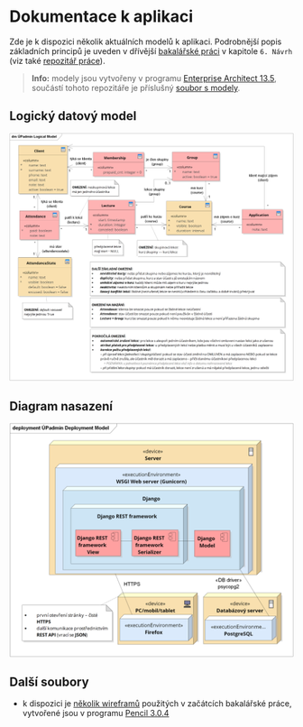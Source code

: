 # Dokumentace k aplikaci
Zde je k dispozici několik aktuálních modelů k aplikaci. Podrobnější popis základních principů je uveden v dřívější [bakalářské práci](https://github.com/rodlukas/bachelors-thesis/raw/master/BP.pdf) v kapitole `6. Návrh` (viz také [repozitář práce](https://github.com/rodlukas/bachelors-thesis)).

> **Info:** modely jsou vytvořeny v programu [Enterprise Architect 13.5](https://sparxsystems.com/products/ea/13.5/index.html), součástí tohoto repozitáře je příslušný [soubor s modely](EA-models.EAP).

## Logický datový model
[![logický datový model](images/logical-model.png)](https://raw.githubusercontent.com/rodlukas/UP-admin/master/docs/images/logical-model.png)

## Diagram nasazení
[![diagram nasazení](images/deployment-model.png)](https://raw.githubusercontent.com/rodlukas/UP-admin/master/docs/images/deployment-model.png)

## Další soubory
* k dispozici je [několik wireframů](wireframes.epgz) použitých v začátcích bakalářské práce, vytvořené jsou v programu [Pencil 3.0.4](https://pencil.evolus.vn/)
